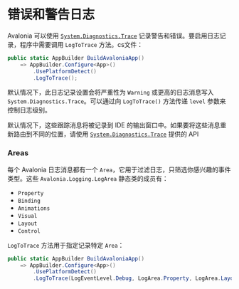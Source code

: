 # 错误和警告日志

Avalonia 可以使用 [`System.Diagnostics.Trace`](https://docs.microsoft.com/zh-cn/dotnet/api/system.diagnostics.trace) 记录警告和错误。要启用日志记录，程序中需要调用 `LogToTrace` 方法。cs文件：

```csharp
public static AppBuilder BuildAvaloniaApp()
    => AppBuilder.Configure<App>()
        .UsePlatformDetect()
        .LogToTrace();
```

默认情况下，此日志记录设置会将严重性为 `Warning` 或更高的日志消息写入 `System.Diagnostics.Trace`。可以通过向 `LogToTrace()` 方法传递 `level` 参数来控制日志级别。

默认情况下，这些跟踪消息将被记录到 IDE 的输出窗口中。如果要将这些消息重新路由到不同的位置，请使用 [`System.Diagnostics.Trace`](https://docs.microsoft.com/zh-cn/dotnet/api/system.diagnostics.trace) 提供的 API

### Areas <a id="areas"></a>

每个 Avalonia 日志消息都有一个 `Area`，它用于过滤日志，只筛选你感兴趣的事件类型。这些 `Avalonia.Logging.LogArea` 静态类的成员有：

* `Property`
* `Binding`
* `Animations`
* `Visual`
* `Layout`
* `Control`

`LogToTrace` 方法用于指定记录特定 `Area`：

```csharp
public static AppBuilder BuildAvaloniaApp()
    => AppBuilder.Configure<App>()
        .UsePlatformDetect()
        .LogToTrace(LogEventLevel.Debug, LogArea.Property, LogArea.Layout);
```

